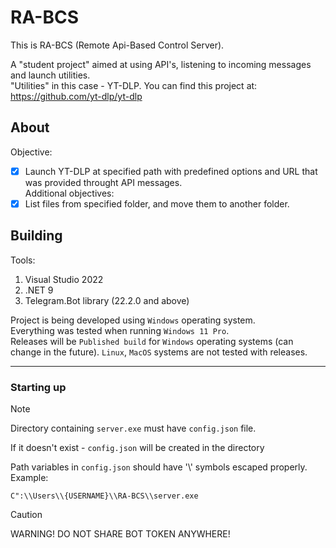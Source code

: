 # RA-BCS

This is RA-BCS (Remote Api-Based Control Server).    

A "student project" aimed at using API's, listening to incoming messages and launch utilities.    
"Utilities" in this case - YT-DLP. You can find this project at: https://github.com/yt-dlp/yt-dlp    

## About

Objective:    
- [x] Launch YT-DLP at specified path with predefined options and URL that was provided throught API messages.    
Additional objectives:    
- [x] List files from specified folder, and move them to another folder.    

## Building

Tools:
1. Visual Studio 2022
2. .NET 9
3. Telegram.Bot library (22.2.0 and above)

Project is being developed using `Windows` operating system.    
Everything was tested when running `Windows 11 Pro`.    
Releases will be `Published build` for `Windows` operating systems (can change in the future). `Linux`, `MacOS` systems are not tested with releases.    

____

### Starting up

> [!NOTE]
> Directory containing `server.exe` must have `config.json` file.

If it doesn't exist - `config.json` will be created in the directory   

Path variables in `config.json` should have '\\' symbols escaped properly.    
Example:    
```
C":\\Users\\{USERNAME}\\RA-BCS\\server.exe
```    

> [!CAUTION]
> WARNING! DO NOT SHARE BOT TOKEN ANYWHERE!